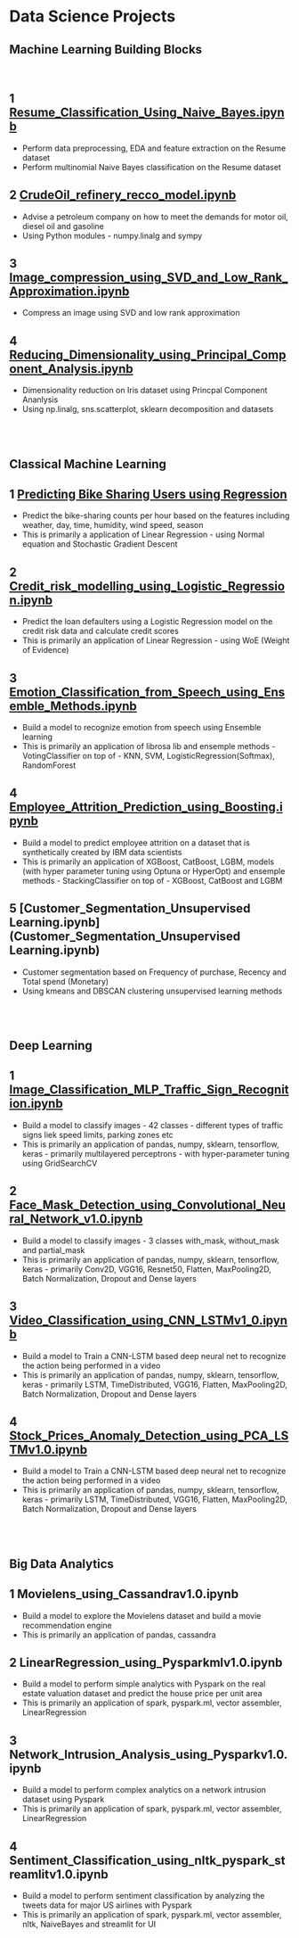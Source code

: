    # Data Science Projects
## Machine Learning Building Blocks
</br>

1 [Resume_Classification_Using_Naive_Bayes.ipynb](Resume_Classification_Using_Naive_Bayes.ipynb)
   -
   - Perform data preprocessing, EDA and feature extraction on the Resume dataset
   - Perform multinomial Naive Bayes classification on the Resume dataset 

2 [CrudeOil_refinery_recco_model.ipynb](CrudeOil_refinery_recco_model.ipynb)
   -
   - Advise a petroleum company on how to meet the demands for motor oil, diesel oil and gasoline
   - Using Python modules - numpy.linalg and sympy

3 [Image_compression_using_SVD_and_Low_Rank_Approximation.ipynb](Image_compression_using_SVD_and_Low_Rank_Approximation.ipynb)
   -
   - Compress an image using SVD and low rank approximation

4 [Reducing_Dimensionality_using_Principal_Component_Analysis.ipynb](Reducing_Dimensionality_using_Principal_Component_Analysis.ipynb)
   -
   - Dimensionality reduction on Iris dataset using Princpal Component Ananlysis
   - Using np.linalg, sns.scatterplot, sklearn decomposition and datasets

</br>
</br>

## Classical Machine Learning 

1 [Predicting Bike Sharing Users using Regression](Predict_Bike_Sharing_Users.ipynb)
   -
   - Predict the bike-sharing counts per hour based on the features including weather, day, time, humidity, wind speed, season
   - This is primarily a application of Linear Regression - using Normal equation and Stochastic Gradient Descent

2 [Credit_risk_modelling_using_Logistic_Regression.ipynb](Credit_risk_modelling_using_Logistic_Regression.ipynb)
   -
   - Predict the loan defaulters using a Logistic Regression model on the credit risk data and calculate credit scores
   - This is primarily an application of Linear Regression - using WoE (Weight of Evidence)

3 [Emotion_Classification_from_Speech_using_Ensemble_Methods.ipynb](Emotion_Classification_from_Speech_using_Ensemble_Methods.ipynb)
   -
   - Build a model to recognize emotion from speech using Ensemble learning
   - This is primarily an application of librosa lib and ensemple methods - VotingClassifier on top of - KNN, SVM, LogisticRegression(Softmax), RandomForest 

4 [Employee_Attrition_Prediction_using_Boosting.ipynb](Employee_Attrition_Prediction_using_Boosting.ipynb)
   -
   - Build a model to predict employee attrition on a dataset that is synthetically created by IBM data scientists
   - This is primarily an application of XGBoost, CatBoost, LGBM, models (with hyper parameter tuning using Optuna or HyperOpt) and ensemple methods - StackingClassifier on top of - XGBoost, CatBoost and LGBM

 5 [Customer_Segmentation_Unsupervised Learning.ipynb](Customer_Segmentation_Unsupervised Learning.ipynb)
   -
   - Customer segmentation based on Frequency of purchase, Recency and Total spend (Monetary)
   - Using kmeans and DBSCAN clustering unsupervised learning methods

</br>
</br>

## Deep Learning

1 [Image_Classification_MLP_Traffic_Sign_Recognition.ipynb](Image_Classification_MLP_Traffic_Sign_Recognition.ipynb)
   -
   - Build a model to classify images - 42 classes - different types of traffic signs liek speed limits, parking zones etc
   - This is primarily an application of pandas, numpy, sklearn, tensorflow, keras - primarily multilayered perceptrons - with hyper-parameter tuning using GridSearchCV

2 [Face_Mask_Detection_using_Convolutional_Neural_Network_v1.0.ipynb](Face_Mask_Detection_using_Convolutional_Neural_Network_v1.0.ipynb)
   -
   - Build a model to classify images - 3 classes with_mask, without_mask and partial_mask 
   - This is primarily an application of pandas, numpy, sklearn, tensorflow, keras - primarily Conv2D, VGG16, Resnet50, Flatten, MaxPooling2D, Batch Normalization, Dropout and Dense layers  

3 [Video_Classification_using_CNN_LSTMv1_0.ipynb](Video_Classification_using_CNN_LSTMv1_0.ipynb)
   -
   - Build a model to Train a CNN-LSTM based deep neural net to recognize the action being performed in a video 
   - This is primarily an application of pandas, numpy, sklearn, tensorflow, keras - primarily LSTM, TimeDistributed, VGG16, Flatten, MaxPooling2D, Batch Normalization, Dropout and Dense layers  

4 [Stock_Prices_Anomaly_Detection_using_PCA_LSTMv1.0.ipynb](Stock_Prices_Anomaly_Detection_using_PCA_LSTMv1.0.ipynb)
   -
   - Build a model to Train a CNN-LSTM based deep neural net to recognize the action being performed in a video 
   - This is primarily an application of pandas, numpy, sklearn, tensorflow, keras - primarily LSTM, TimeDistributed, VGG16, Flatten, MaxPooling2D, Batch Normalization, Dropout and Dense layers  

</br>
</br>

## Big Data Analytics

1 Movielens_using_Cassandrav1.0.ipynb
   -
   - Build a model to explore the Movielens dataset and build a movie recommendation engine
   - This is primarily an application of pandas, cassandra 

2 LinearRegression_using_Pysparkmlv1.0.ipynb
   -
   - Build a model to perform simple analytics with Pyspark on the real estate valuation dataset and predict the house price per unit area
   - This is primarily an application of spark, pyspark.ml, vector assembler, LinearRegression

3 Network_Intrusion_Analysis_using_Pysparkv1.0.ipynb
   -
   - Build a model to perform complex analytics on a network intrusion dataset using Pyspark 
   - This is primarily an application of spark, pyspark.ml, vector assembler, LinearRegression

4 Sentiment_Classification_using_nltk_pyspark_streamlitv1.0.ipynb
   -
   - Build a model to perform sentiment classification by analyzing the tweets data for major US airlines with Pyspark
   - This is primarily an application of spark, pyspark.ml, vector assembler, nltk, NaiveBayes and streamlit for UI 
